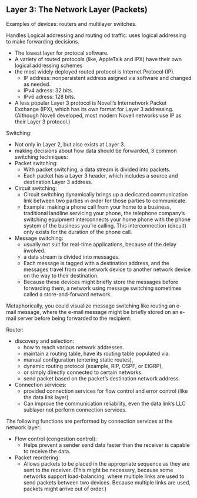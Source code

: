 

## Layer 3: The Network Layer (Packets)

Examples of devices: routers and multilayer switches. 

Handles Logical addressing and routing od traffic: uses logical addressing to make forwarding decisions. 
- The lowest layer for protocal software.
- A variety of routed protocols (like, AppleTalk and IPX) have their own logical addressing schemes
- the most widely deployed routed protocol is Internet Protocol (IP).
  - IP address: nonpersistent address asigned via software and changed as needed.
  - IPv4 adress: 32 bits. 
  - IPv6 adress: 128 bits.
- A less popular Layer 3 protocol is Novell’s Internetwork Packet Exchange (IPX), which has its own format for Layer 3 addressing. (Although Novell developed, most modern Novell networks use IP as their Layer 3 protocol.) 

Switching:
- Not only in Layer 2, but also exists at Layer 3.
- making decisions about how data should be forwarded, 3 common switching techniques:
- Packet switching: 
  - With packet switching, a data stream is divided into packets. 
  - Each packet has a Layer 3 header, which includes a source and destination Layer 3 address.  
- Circuit switching: 
  - Circuit switching dynamically brings up a dedicated communication link between two parties in order for those parties to communicate. 
  - Example: making a phone call from your home to a business, traditional landline servicing your phone, the telephone company’s switching equipment interconnects your home phone with the phone system of the business you’re calling. This interconnection (circuit) only exists for the duration of the phone call. 
- Message switching: 
  - usually not suit for real-time applications, because of the delay involved. 
  - a data stream is divided into messages. 
  - Each message is tagged with a destination address, and the messages travel from one network device to another network device on the way to their destination. 
  - Because these devices might briefly store the messages before forwarding them, a network using message switching sometimes called a store-and-forward network. 

Metaphorically, you could visualize message switching like routing an e-mail message, where the e-mail message might be briefly stored on an e-mail server before being forwarded to the recipient. 

Router: 
- discovery and selection: 
  - how to reach various network addresses. 
  - maintain a routing table, have its routing table populated via:
  - manual configuration (entering static routes), 
  - dynamic routing protocol (example, RIP, OSPF, or EIGRP), 
  - or simply directly connected to certain networks. 
  - send packet based on the packet’s destination network address. 
- Connection services: 
  - provided connection services for flow control and error control (like the data link layer) 
  - Can improve the communication reliability, even the data link’s LLC sublayer not perform connection services. 

The following functions are performed by connection services at the network layer: 
- Flow control (congestion control): 
  - Helps prevent a sender send data faster than the receiver is capable to receive the data. 
- Packet reordering: 
  - Allows packets to be placed in the appropriate sequence as they are sent to the receiver. (This might be necessary, because some networks support load-balancing, where multiple links are used to send packets between two devices. Because multiple links are used, packets might arrive out of order.)